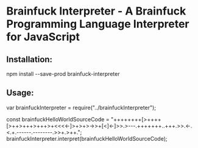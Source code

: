 # Brainfuck Interpreter - A Brainfuck Programming Language Interpreter for JavaScript

## Installation:

npm install --save-prod brainfuck-interpreter

## Usage:

var brainfuckInterpreter = require("../brainfuckInterpreter");

const brainfuckHelloWorldSourceCode =
    "++++++++[>++++[>++>+++>+++>+<<<<-]>+>+>->>+[<]<-]>>.>---.+++++++..+++.>>.<-.<.+.------.--------.>>+.>++.";
brainfuckInterpreter.interpret(brainfuckHelloWorldSourceCode);